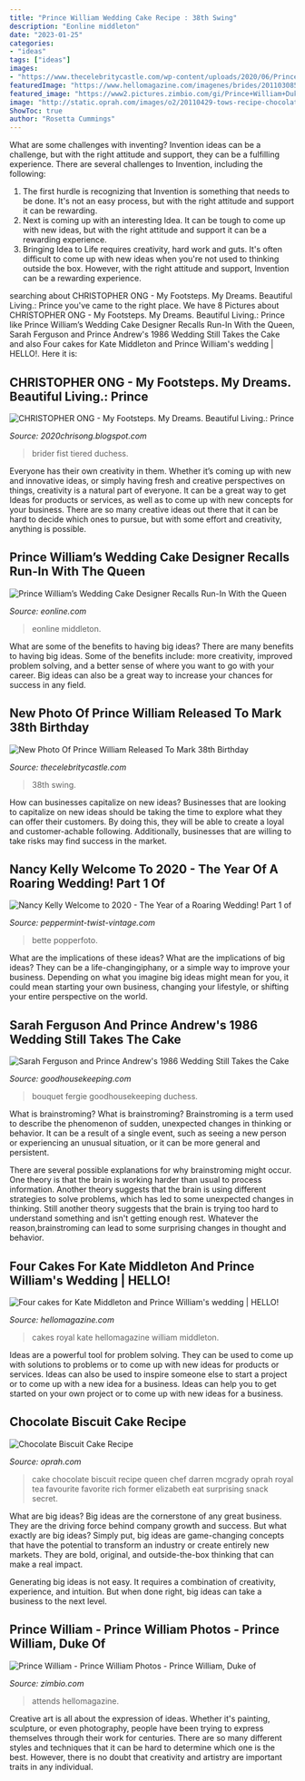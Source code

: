```yaml
---
title: "Prince William Wedding Cake Recipe : 38th Swing"
description: "Eonline middleton"
date: "2023-01-25"
categories:
- "ideas"
tags: ["ideas"]
images:
- "https://www.thecelebritycastle.com/wp-content/uploads/2020/06/Prince-William-38th-birthday-photo-on-a-swing-with-George-Charlotte-and-Louis-1.jpg"
featuredImage: "https://www.hellomagazine.com/imagenes/brides/201103085053/royal/wedding/cakes/0-17-246/novias-kate-01--a.jpg"
featured_image: "https://www2.pictures.zimbio.com/gi/Prince+William+Duke+Cambridge+Attends+St+Giles+4uXSlBPFxfFx.jpg"
image: "http://static.oprah.com/images/o2/20110429-tows-recipe-chocolate-biscuit-cake-949x534.jpg"
ShowToc: true
author: "Rosetta Cummings"
---
```



What are some challenges with inventing?
Invention ideas can be a challenge, but with the right attitude and support, they can be a fulfilling experience. There are several challenges to Invention, including the following:
1. The first hurdle is recognizing that Invention is something that needs to be done. It's not an easy process, but with the right attitude and support it can be rewarding.
2. Next is coming up with an interesting Idea. It can be tough to come up with new ideas, but with the right attitude and support it can be a rewarding experience. 
3. Bringing Idea to Life requires creativity, hard work and guts. It's often difficult to come up with new ideas when you're not used to thinking outside the box. However, with the right attitude and support, Invention can be a rewarding experience.

	

		
searching about CHRISTOPHER ONG - My Footsteps. My Dreams. Beautiful Living.: Prince you've came to the right place. We have 8 Pictures about CHRISTOPHER ONG - My Footsteps. My Dreams. Beautiful Living.: Prince like Prince William’s Wedding Cake Designer Recalls Run-In With the Queen, Sarah Ferguson and Prince Andrew&#039;s 1986 Wedding Still Takes the Cake and also Four cakes for Kate Middleton and Prince William&#039;s wedding | HELLO!. Here it is:
		
    
## CHRISTOPHER ONG - My Footsteps. My Dreams. Beautiful Living.: Prince

<img loading=lazy src="https://3.bp.blogspot.com/-VIiT9rMiV2E/TcMgxQhwxxI/AAAAAAAAHfU/Kw-2BxzSae0/s1600/Prince%2BWilliam%2BKates%2BWedding%2BCake%2B2011.jpg" onerror="this.onerror=null;this.src='https://tse4.mm.bing.net/th?id=OIP.DUeEmkRhGVNYZxt8CGWvtwAAAA&amp;pid=15.1';" alt="CHRISTOPHER ONG - My Footsteps. My Dreams. Beautiful Living.: Prince">

_Source: 2020chrisong.blogspot.com_

>brider fist tiered duchess. 

	

Everyone has their own creativity in them. Whether it’s coming up with new and innovative ideas, or simply having fresh and creative perspectives on things, creativity is a natural part of everyone. It can be a great way to get Ideas for products or services, as well as to come up with new concepts for your business. There are so many creative ideas out there that it can be hard to decide which ones to pursue, but with some effort and creativity, anything is possible.

    
## Prince William’s Wedding Cake Designer Recalls Run-In With The Queen

<img loading=lazy src="https://akns-images.eonline.com/eol_images/Entire_Site/2017412/rs_600x600-170512151138-600.Kate-William-Wedding.jl.051217.jpg?fit=around|1080:1080&amp;output-quality=90&amp;crop=1080:1080;center,top" onerror="this.onerror=null;this.src='https://tse4.mm.bing.net/th?id=OIP.3g9Xd0BgYCDO2Xe3lOZnrwHaHa&amp;pid=15.1';" alt="Prince William’s Wedding Cake Designer Recalls Run-In With the Queen">

_Source: eonline.com_

>eonline middleton. 

	

What are some of the benefits to having big ideas?
There are many benefits to having big ideas. Some of the benefits include: more creativity, improved problem solving, and a better sense of where you want to go with your career. Big ideas can also be a great way to increase your chances for success in any field.

    
## New Photo Of Prince William Released To Mark 38th Birthday

<img loading=lazy src="https://www.thecelebritycastle.com/wp-content/uploads/2020/06/Prince-William-38th-birthday-photo-on-a-swing-with-George-Charlotte-and-Louis-1.jpg" onerror="this.onerror=null;this.src='https://tse3.mm.bing.net/th?id=OIP.6TDoGxRW5C48bFJKYWKDfwHaLH&amp;pid=15.1';" alt="New Photo Of Prince William Released To Mark 38th Birthday">

_Source: thecelebritycastle.com_

>38th swing. 

	

How can businesses capitalize on new ideas?
Businesses that are looking to capitalize on new ideas should be taking the time to explore what they can offer their customers. By doing this, they will be able to create a loyal and customer-achable following. Additionally, businesses that are willing to take risks may find success in the market.

    
## Nancy Kelly Welcome To 2020 - The Year Of A Roaring Wedding! Part 1 Of

<img loading=lazy src="https://cdn.shopify.com/s/files/1/0042/0669/0350/files/davis_large.jpg?v=1578346378" onerror="this.onerror=null;this.src='https://tse4.mm.bing.net/th?id=OIP.67OdKEpgSaR4_JDPlfA6owAAAA&amp;pid=15.1';" alt="Nancy Kelly Welcome to 2020 - The Year of a Roaring Wedding! Part 1 of">

_Source: peppermint-twist-vintage.com_

>bette popperfoto. 

	

What are the implications of these ideas?
What are the implications of big ideas? They can be a life-changingiphany, or a simple way to improve your business. Depending on what you imagine big ideas might mean for you, it could mean starting your own business, changing your lifestyle, or shifting your entire perspective on the world.

    
## Sarah Ferguson And Prince Andrew&#039;s 1986 Wedding Still Takes The Cake

<img loading=lazy src="https://hips.hearstapps.com/hmg-prod.s3.amazonaws.com/images/sarah-ferguson-wedding-bouquet-1530113862.jpg?crop=0.289xw:0.637xh;0.306xw,0&amp;resize=480:*" onerror="this.onerror=null;this.src='https://tse3.mm.bing.net/th?id=OIP.-_vUk436Y03Ch5pw56w6JAHaLH&amp;pid=15.1';" alt="Sarah Ferguson and Prince Andrew&#039;s 1986 Wedding Still Takes the Cake">

_Source: goodhousekeeping.com_

>bouquet fergie goodhousekeeping duchess. 

	

What is brainstroming?
What is brainstroming?
Brainstroming is a term used to describe the phenomenon of sudden, unexpected changes in thinking or behavior. It can be a result of a single event, such as seeing a new person or experiencing an unusual situation, or it can be more general and persistent.

There are several possible explanations for why brainstroming might occur. One theory is that the brain is working harder than usual to process information. Another theory suggests that the brain is using different strategies to solve problems, which has led to some unexpected changes in thinking. Still another theory suggests that the brain is trying too hard to understand something and isn't getting enough rest. Whatever the reason,brainstroming can lead to some surprising changes in thought and behavior.

    
## Four Cakes For Kate Middleton And Prince William&#039;s Wedding | HELLO!

<img loading=lazy src="https://www.hellomagazine.com/imagenes/brides/201103085053/royal/wedding/cakes/0-17-246/novias-kate-01--a.jpg" onerror="this.onerror=null;this.src='https://tse2.mm.bing.net/th?id=OIP.k6ISc7Zzl4cSS4-YQzDwRgHaJ8&amp;pid=15.1';" alt="Four cakes for Kate Middleton and Prince William&#039;s wedding | HELLO!">

_Source: hellomagazine.com_

>cakes royal kate hellomagazine william middleton. 

	

Ideas are a powerful tool for problem solving. They can be used to come up with solutions to problems or to come up with new ideas for products or services. Ideas can also be used to inspire someone else to start a project or to come up with a new idea for a business. Ideas can help you to get started on your own project or to come up with new ideas for a business.

    
## Chocolate Biscuit Cake Recipe

<img loading=lazy src="http://static.oprah.com/images/o2/20110429-tows-recipe-chocolate-biscuit-cake-949x534.jpg" onerror="this.onerror=null;this.src='https://tse2.mm.bing.net/th?id=OIP.4lpsf4tyRjw9m4gSNvR-agHaEK&amp;pid=15.1';" alt="Chocolate Biscuit Cake Recipe">

_Source: oprah.com_

>cake chocolate biscuit recipe queen chef darren mcgrady oprah royal tea favourite favorite rich former elizabeth eat surprising snack secret. 

	

What are big ideas?
Big ideas are the cornerstone of any great business. They are the driving force behind company growth and success. But what exactly are big ideas?
Simply put, big ideas are game-changing concepts that have the potential to transform an industry or create entirely new markets. They are bold, original, and outside-the-box thinking that can make a real impact.

Generating big ideas is not easy. It requires a combination of creativity, experience, and intuition. But when done right, big ideas can take a business to the next level.

    
## Prince William - Prince William Photos - Prince William, Duke Of

<img loading=lazy src="https://www2.pictures.zimbio.com/gi/Prince+William+Duke+Cambridge+Attends+St+Giles+4uXSlBPFxfFx.jpg" onerror="this.onerror=null;this.src='https://tse1.mm.bing.net/th?id=OIP.EZ4IRgHmjxjE0lFBh7erygHaKD&amp;pid=15.1';" alt="Prince William - Prince William Photos - Prince William, Duke of">

_Source: zimbio.com_

>attends hellomagazine. 

	

Creative art is all about the expression of ideas. Whether it's painting, sculpture, or even photography, people have been trying to express themselves through their work for centuries. There are so many different styles and techniques that it can be hard to determine which one is the best. However, there is no doubt that creativity and artistry are important traits in any individual.

